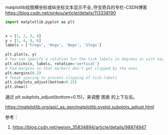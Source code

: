matplotlib绘图横坐标或纵坐标文本显示不全_夺宝奇兵的专栏-CSDN博客 https://blog.csdn.net/sinkou/article/details/113338190


```py
import matplotlib.pyplot as plt
 
 
x = [1, 2, 3, 4]
y = [1, 4, 9, 6]
labels = ['Frogs', 'Hogs', 'Bogs', 'Slogs']
 
plt.plot(x, y)
# You can specify a rotation for the tick labels in degrees or with keywords.
plt.xticks(x, labels, rotation='vertical')
# Pad margins so that markers don't get clipped by the axes
plt.margins(0.2)
# Tweak spacing to prevent clipping of tick-labels
plt.subplots_adjust(bottom=0.15)
plt.show()
```
通过 plt.subplots_adjust(bottom=0.15)，来调整 图表 的上下左右。

https://matplotlib.org/api/_as_gen/matplotlib.pyplot.subplots_adjust.html

 





参考：

1. https://blog.csdn.net/weixin_35834894/article/details/98874947